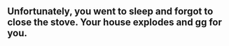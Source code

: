 ## Unfortunately, you went to sleep and forgot to close the stove. Your house explodes and gg for you.